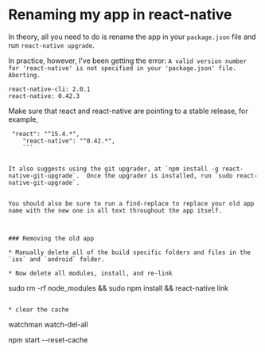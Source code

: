 
# Renaming my app in react-native

In theory, all you need to do is rename the app in your `package.json` file and run `react-native upgrade`.  

In practice, however, I've been getting the error: `A valid version number for 'react-native' is not specified in your 'package.json' file. Aborting.`

```
react-native-cli: 2.0.1
react-native: 0.42.3
```

Make sure that react and react-native are pointing to a stable release, for example, 

```
 "react": "^15.4.*",
    "react-native": "^0.42.*",
    ```


It also suggests using the git upgrader, at `npm install -g react-native-git-upgrade`.  Once the upgrader is installed, run `sudo react-native-git-upgrade`.


You should also be sure to run a find-replace to replace your old app name with the new one in all text throughout the app itself.



### Removing the old app

* Manually delete all of the build specific folders and files in the `ios` and `android` folder.

* Now delete all modules, install, and re-link

```
sudo rm -rf node_modules && sudo npm install && react-native link
```

* clear the cache

```
watchman watch-del-all

npm start --reset-cache
```